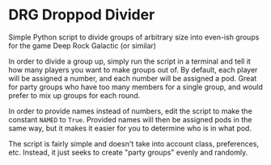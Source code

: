 # DRG Droppod Divider
Simple Python script to divide groups of arbitrary size into even-ish groups for the game Deep Rock Galactic (or similar)

In order to divide a group up, simply run the script in a terminal and tell it how many players you want to make groups out of. By default, each player will be assigned a number, and each number will be assigned a pod.
Great for party groups who have too many members for a single group, and would prefer to mix up groups for each round.

In order to provide names instead of numbers, edit the script to make the constant `NAMED` to `True`. Provided names will then be assigned pods in the same way, but it makes it easier for you to determine who is in what pod.

The script is fairly simple and doesn't take into account class, preferences, etc. Instead, it just seeks to create "party groups" evenly and randomly.
